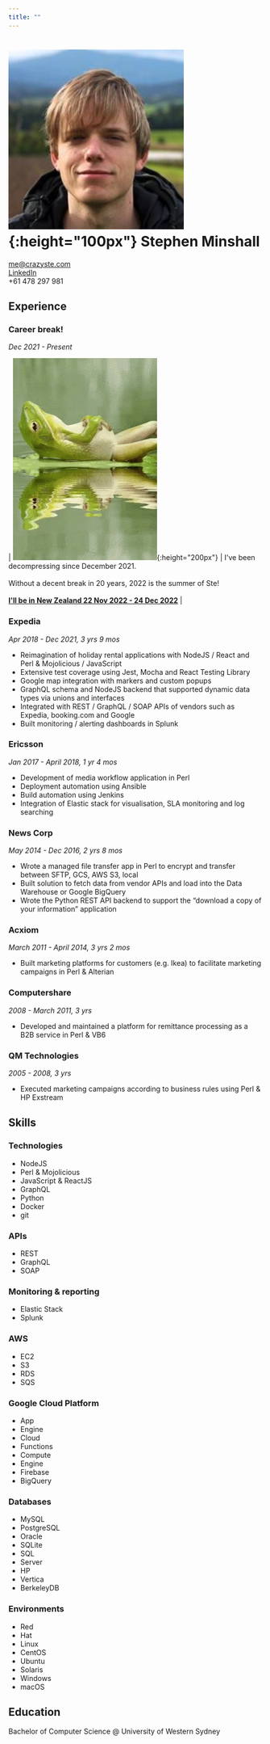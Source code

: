 ```yaml
---
title: ""
---
```


# ![Hey!](assets/me.png){:height="100px"} Stephen Minshall

[me@crazyste.com](mailto:me@crazyste.com)
<br/>[LinkedIn](https://linkedin.com/in/stephenminshall)
<br/>+61 478 297 981

## Experience

### Career break!

*Dec 2021 - Present*

| ![Decompressing](assets/frog-chill.gif){:height="200px"} | I've been decompressing since December 2021.<br /><br />Without a decent break in 20 years, 2022 is the summer of Ste!<br><br> [**I'll be in New Zealand 22 Nov 2022 - 24 Dec 2022**](https://www.skylarkcabin.co.nz/) |

### Expedia

*Apr 2018 - Dec 2021, 3 yrs 9 mos*

- Reimagination of holiday rental applications with NodeJS / React and Perl & Mojolicious / JavaScript
- Extensive test coverage using Jest, Mocha and React Testing Library
- Google map integration with markers and custom popups
- GraphQL schema and NodeJS backend that supported dynamic data types via unions and interfaces
- Integrated with REST / GraphQL / SOAP APIs of vendors such as Expedia, booking.com and Google
- Built monitoring / alerting dashboards in Splunk

### Ericsson

*Jan 2017 - April 2018, 1 yr 4 mos*

- Development of media workflow application in Perl
- Deployment automation using Ansible
- Build automation using Jenkins
- Integration of Elastic stack for visualisation, SLA monitoring and log searching

### News Corp

*May 2014 - Dec 2016, 2 yrs 8 mos*

- Wrote a managed file transfer app in Perl to encrypt and transfer between SFTP, GCS, AWS S3, local
- Built solution to fetch data from vendor APIs and load into the Data Warehouse or Google BigQuery
- Wrote the Python REST API backend to support the “download a copy of your information” application

### Acxiom

*March 2011 - April 2014, 3 yrs 2 mos*

- Built marketing platforms for customers (e.g. Ikea) to facilitate marketing campaigns in Perl & Alterian

### Computershare

*2008 - March 2011, 3 yrs*

- Developed and maintained a platform for remittance processing as a B2B service in Perl & VB6

### QM Technologies

*2005 - 2008, 3 yrs*

- Executed marketing campaigns according to business rules using Perl & HP Exstream

## Skills

### Technologies

- NodeJS
- Perl & Mojolicious
- JavaScript & ReactJS
- GraphQL
- Python
- Docker
- git

### APIs

- REST
- GraphQL
- SOAP

### Monitoring & reporting

- Elastic Stack
- Splunk

### AWS

- EC2
- S3
- RDS
- SQS

### Google Cloud Platform

- App
- Engine
- Cloud
- Functions
- Compute
- Engine
- Firebase
- BigQuery

### Databases

- MySQL
- PostgreSQL
- Oracle
- SQLite
- SQL
- Server
- HP
- Vertica
- BerkeleyDB

### Environments

- Red
- Hat
- Linux
- CentOS
- Ubuntu
- Solaris
- Windows
- macOS

## Education

Bachelor of Computer Science @ University of Western Sydney
